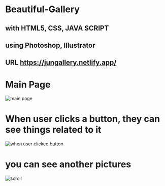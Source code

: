 # Beautiful-Gallery
## with HTML5, CSS, JAVA SCRIPT
## using Photoshop, Illustrator
## URL https://jungallery.netlify.app/

# Main Page
![main page](https://user-images.githubusercontent.com/69499549/89872778-6a4a9f80-dbf4-11ea-92be-217fabbee4a8.PNG)
# When user clicks a button, they can see things related to it
![when user clicked button](https://user-images.githubusercontent.com/69499549/89872780-6b7bcc80-dbf4-11ea-83ba-b122876e3606.PNG)
# you can see another pictures
![scroll](https://user-images.githubusercontent.com/69499549/89872783-6c146300-dbf4-11ea-9fd6-6ef0990f188e.PNG)

